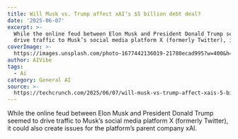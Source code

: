 ```yaml
---
title: Will Musk vs. Trump affect xAI’s $5 billion debt deal?
date: '2025-06-07'
excerpt: >-
  While the online feud between Elon Musk and President Donald Trump seemed to
  drive traffic to Musk’s social media platform X (formerly Twitter), it co...
coverImage: >-
  https://images.unsplash.com/photo-1677442136019-21780ecad995?w=400&h=200&fit=crop&auto=format
author: AIVibe
tags:
  - Ai
category: General AI
source: >-
  https://techcrunch.com/2025/06/07/will-musk-vs-trump-affect-xais-5-billion-debt-deal/
---
```

While the online feud between Elon Musk and President Donald Trump seemed to drive traffic to Musk’s social media platform X (formerly Twitter), it could also create issues for the platform’s parent company xAI.
